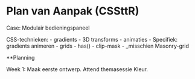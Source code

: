 
# Plan van Aanpak (CSSttR)

Case: Modulair bedieningspaneel


CSS-technieken: - gradients
                - 3D transforms
                - animaties
                    - Specifiek: gradients animeren
                - grids
                - has()
                - clip-mask
                - _misschien Masonry-grid

**Planning

Week 1: Maak eerste ontwerp. Attend themasessie Kleur.
